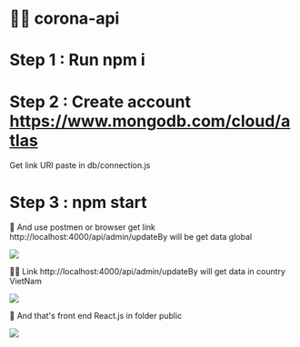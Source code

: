 # 👨‍💻 corona-api

# Step 1 : Run npm i 

# Step 2 : Create account https://www.mongodb.com/cloud/atlas
Get link URI paste in db/connection.js

# Step 3 : npm start

👾 And use postmen or browser get link http://localhost:4000/api/admin/updateBy
will be get data global

 <img src='https://github.com/ntdcodervn/corona-api/blob/master/file/image/image3.PNG'>

👨‍💻 Link http://localhost:4000/api/admin/updateBy will get data in country VietNam

<img src='https://github.com/ntdcodervn/corona-api/blob/master/file/image/image2.PNG'>

👀 And that's front end React.js in folder public

<img src='https://github.com/ntdcodervn/corona-api/blob/master/file/image/image4.PNG'>




